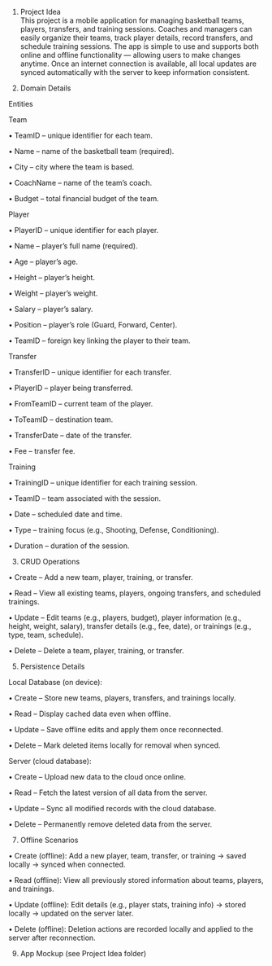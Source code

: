 1. Project Idea <br />
This project is a mobile application for managing basketball teams, players, transfers, and training sessions. Coaches and managers can easily organize their teams, track player details, record transfers, and schedule training sessions. The app is simple to use and supports both online and offline functionality — allowing users to make changes anytime. Once an internet connection is available, all local updates are synced automatically with the server to keep information consistent.

3. Domain Details

Entities 

Team

•	TeamID – unique identifier for each team.

•	Name – name of the basketball team (required).

•	City – city where the team is based. 

•	CoachName – name of the team’s coach.

•	Budget – total financial budget of the team.

Player

•	PlayerID – unique identifier for each player.

•	Name – player’s full name (required).

•	Age – player’s age.

•	Height – player’s height.

•	Weight – player’s weight.

•	Salary – player’s salary.

•	Position – player’s role (Guard, Forward, Center).

•	TeamID – foreign key linking the player to their team.



Transfer

•	TransferID – unique identifier for each transfer.

•	PlayerID – player being transferred.

•	FromTeamID – current team of the player.

•	ToTeamID – destination team.

•	TransferDate – date of the transfer.

•	Fee – transfer fee.

Training

•	TrainingID – unique identifier for each training session.

•	TeamID – team associated with the session.

•	Date – scheduled date and time.

•	Type – training focus (e.g., Shooting, Defense, Conditioning).

•	Duration – duration of the session.


3. CRUD Operations
   
•	Create – Add a new team, player, training, or transfer.

•	Read – View all existing teams, players, ongoing transfers, and scheduled trainings.

•	Update – Edit teams (e.g., players, budget), player information (e.g., height, weight, salary), transfer details (e.g., fee, date), or trainings (e.g., type, team, schedule).

•	Delete – Delete a team, player, training, or transfer.


5. Persistence Details

Local Database (on device):

•	Create – Store new teams, players, transfers, and trainings locally.

•	Read – Display cached data even when offline.

•	Update – Save offline edits and apply them once reconnected.

•	Delete – Mark deleted items locally for removal when synced.

Server (cloud database):

•	Create – Upload new data to the cloud once online.

•	Read – Fetch the latest version of all data from the server.

•	Update – Sync all modified records with the cloud database.

•	Delete – Permanently remove deleted data from the server.


7. Offline Scenarios

•	Create (offline): Add a new player, team, transfer, or training → saved locally → synced when connected.

•	Read (offline): View all previously stored information about teams, players, and trainings.

•	Update (offline): Edit details (e.g., player stats, training info) → stored locally → updated on the server later.

•	Delete (offline): Deletion actions are recorded locally and applied to the server after reconnection.


9. App Mockup (see Project Idea folder)
